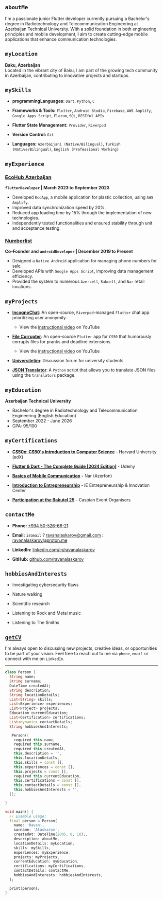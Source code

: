 ## `aboutMe`

I'm a passionate junior Flutter developer currently pursuing a Bachelor's degree in Radiotechnology and Telecommunication Engineering at Azerbaijan Technical University. With a solid foundation in both engineering principles and mobile development, I aim to create cutting-edge mobile applications that enhance communication technologies. 

## `myLocation`

**Baku, Azerbaijan**  
Located in the vibrant city of Baku, I am part of the growing tech community in Azerbaijan, contributing to innovative projects and startups.


## `mySkills`

- **programmingLanguages:** `Dart`, `Python`, `C`

- **Frameworks & Tools:** `Flutter`, `Android Studio`, `Firebase`, `AWS Amplify`, `Google Apps Script`, `Flarum`, `SQL`, `RESTful APIs`

- **Flutter State Management:** `Provider`, `Riverpod`

- **Version Control:** `Git`

- **Languages:** `Azerbaijani (Native/Bilingual)`, `Turkish (Native/Bilingual)`, `English (Professional Working)`

## `myExperience`

### [EcoHub Azerbaijan](https://ecohub.az/aze/index)
**`flutterDeveloper` | March 2023 to September 2023**
- Developed `EcoApp`, a mobile application for plastic collection, using `AWS Amplify`.
- Improved data synchronization speed by 20%.
- Reduced app loading time by 15% through the implementation of new technologies.
- Independently tested functionalities and ensured stability through unit and acceptance testing.


### [Numberlist](https://www.instagram.com/numberlist.az/)
**Co-Founder and `androidDeveloper` | December 2019 to
 Present**
- Designed a `Native Android` application for managing phone numbers for sale.
- Developed APIs with `Google Apps Script`, improving data management efficiency.
- Provided the system to numerous `Azercell`, `Bakcell`, and `Nar` retail locations.


## `myProjects`

- **[IncognoChat](https://github.com/ravanalaskarov/incognochat)**: An open-source, `Riverpod`-managed `Flutter` chat app prioritizing user anonymity.
    - View the [instructional video](https://youtu.be/0Q108GtPCKk) on YouTube 

- **[File Corrupter](https://github.com/ravanalaskarov/flutter-file-corrupter)**: An open-source `Flutter` app for `CS50` that humorously corrupts files for pranks and deadline extensions.
    - View the [instructional video](https://youtu.be/96MtrtkdSoE) on YouTube 

- **[Universitetim](https://www.universitetim.com)**: Discussion forum for university students

- **[JSON Translator](https://github.com/ravanalaskarov/json-translator)**: A `Python` script that allows you to translate JSON files using the       `translators` package.




## `myEducation`

**Azerbaijan Technical University**
- Bachelor's degree in Radiotechnology and Telecommunication Engineering (English Education)
- September 2022 - June 2026
- GPA: 95/100

## `myCertifications`

- **[CS50x: CS50's Introduction to Computer Science](https://courses.edx.org/certificates/64e1dc3e6f354dd79c9ac075992e09eb)** - Harvard University (edX) 

- **[Flutter & Dart - The Complete Guide [2024 Edition]](https://www.udemy.com/certificate/UC-13d5adb5-e8e1-489a-9062-5d2c611a66a6/)** - Udemy

- **[Basics of Mobile Communication](assets/certificates/basics_of_mobile_communication.jpg)** - Nar (Azerfon)

- **[Introduction to Entrepreneurship](assets/certificates/introduction_to_entrepreneurship.png)** - IE Entrepreneurship & Innovation Center

- **[Participation at the Bakutel 25](assets/certificates/participation_at_the_bakutel_25.jpg)** - Caspian Event Organisers


## ```contactMe```

- **Phone:** [+994 50-526-66-21](tel:+994505266621)

- **Email:** `isGmail` ? [ravanalaskarov@gmail.com](mailto:ravanalaskarov@gmail.com) : [ravanalaskarov@proton.me](mailto:ravanalaskarov@proton.me)

- **LinkedIn:** [linkedin.com/in/ravanalaskarov](https://www.linkedin.com/in/ravanalaskarov)

- **GitHub:** [github.com/ravanalaskarov](https://www.github.com/ravanalaskarov)

## `hobbiesAndInterests`

- Investigating cybersecurity flaws

- Nature walking

- Scientific research

- Listening to Rock and Metal music

- Listening to The Smiths




## [`getCV`](/assets/ravan_alaskarov_flutter_dev.pdf)

I'm always open to discussing new projects, creative ideas, or opportunities to be part of your vision. Feel free to reach out to me via `phone`, `email` or connect with me on `LinkedIn`.

---

```dart 
class Person {
  String name;
  String surname;
  DateTime createdAt;
  String description;
  String locationDetails;
  List<String> skills;
  List<Experience> experiences;
  List<Project> projects;
  Education currentEducation;
  List<Certification> certifications;
  List<dynamic> contactDetails;
  String hobbiesAndInterests;

   Person({
    required this.name,
    required this.surname,
    required this.createdAt,
    this.description = '',
    this.locationDetails,
    this.skills = const [],
    this.experiences = const [],
    this.projects = const [],
    required this.currentEducation,
    this.certifications = const [],
    this.contactDetails = const [],
    this.hobbiesAndInterests = '',
  });

}

void main() {
  // Example usage:
  final person = Person(
    name: 'Ravan',
    surname: 'Alaskarov',
    createdAt: DateTime(2005, 8, 18);,
    description: aboutMe,
    locationDetails: myLocation,
    skills: mySkills,
    experiences: myExperience,
    projects: myProjects,
    currentEducation: myEducation,
    certifications: myCertifications,
    contactDetails: contactMe,
    hobbiesAndInterests: hobbiesAndInterests,
  );

  print(person);
}

```



